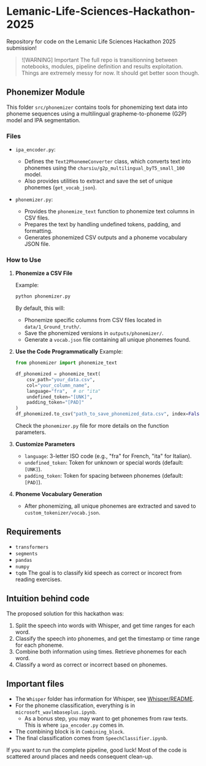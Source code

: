 # Lemanic-Life-Sciences-Hackathon-2025

Repository for code on the Lemanic Life Sciences Hackathon 2025 submission!

> ![WARNING] Important
> The full repo is transitionning between notebooks, modules, pipeline definition and results exploitation. Things are extremely messy for now. It should get better soon though.

## Phonemizer Module

This folder `src/phonemizer` contains tools for phonemizing text data into phoneme sequences using a multilingual grapheme-to-phoneme (G2P) model and IPA segmentation.

### Files

- `ipa_encoder.py`:

  - Defines the `Text2PhonemeConverter` class, which converts text into phonemes using the `charsiu/g2p_multilingual_byT5_small_100` model.
  - Also provides utilities to extract and save the set of unique phonemes (`get_vocab_json`).

- `phonemizer.py`:
  - Provides the `phonemize_text` function to phonemize text columns in CSV files.
  - Prepares the text by handling undefined tokens, padding, and formatting.
  - Generates phonemized CSV outputs and a phoneme vocabulary JSON file.

### How to Use

1. **Phonemize a CSV File**

   Example:

   ```bash
   python phonemizer.py
   ```

   By default, this will:

   - Phonemize specific columns from CSV files located in `data/1_Ground_truth/`.
   - Save the phonemized versions in `outputs/phonemizer/`.
   - Generate a `vocab.json` file containing all unique phonemes found.

2. **Use the Code Programmatically**
   Example:

   ```python
   from phonemizer import phonemize_text

   df_phonemized = phonemize_text(
       csv_path="your_data.csv",
       col="your_column_name",
       language="fra",  # or "ita"
       undefined_token="[UNK]",
       padding_token="[PAD]"
   )
   df_phonemized.to_csv("path_to_save_phonemized_data.csv", index=False)
   ```

   Check the `phonemizer.py` file for more details on the function parameters.

3. **Customize Parameters**

   - `language`: 3-letter ISO code (e.g., "fra" for French, "ita" for Italian).
   - `undefined_token`: Token for unknown or special words (default: `[UNK]`).
   - `padding_token`: Token for spacing between phonemes (default: `[PAD]`).

4. **Phoneme Vocabulary Generation**
   - After phonemizing, all unique phonemes are extracted and saved to `custom_tokenizer/vocab.json`.

## Requirements

- `transformers`
- `segments`
- `pandas`
- `numpy`
- `tqdm`
The goal is to classify kid speech as correct or incorect from reading exercises.

## Intuition behind code

The proposed solution for this hackathon was:

1. Split the speech into words with Whisper, and get time ranges for each word.
2. Classify the speech into phonemes, and get the timestamp or time range for each phoneme.
3. Combine both information using times. Retrieve phonemes for each word.
4. Classify a word as correct or incorrect based on phonemes.

## Important files

- The `Whisper` folder has information for Whisper, see [Whisper/README](./Whisper/README.md).
- For the phoneme classification, everything is in `microsoft_wavlmbaseplus.ipynb`.
  - As a bonus step, you may want to get phonemes from raw texts. This is where `ipa_encoder.py` comes in.
- The combining block is in `Combining_block`.
- The final classification comes from `SpeechClassifier.ipynb`.

If you want to run the complete pipeline, good luck! Most of the code is scattered around places and needs consequent clean-up.
